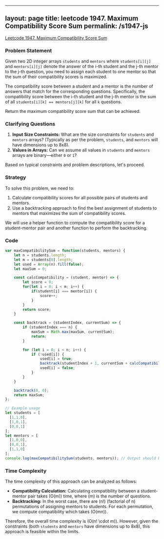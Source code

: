
---
layout: page
title: leetcode 1947. Maximum Compatibility Score Sum
permalink: /s1947-js
---
[Leetcode 1947. Maximum Compatibility Score Sum](https://algoadvance.github.io/algoadvance/l1947)
### Problem Statement
Given two 2D integer arrays `students` and `mentors` where `students[i][j]` and `mentors[i][j]` denote the answer of the i-th student and the j-th mentor to the j-th question, you need to assign each student to one mentor so that the sum of their compatibility scores is maximized.

The compatibility score between a student and a mentor is the number of answers that match for the corresponding questions. Specifically, the compatibility score between the i-th student and the j-th mentor is the sum of all `students[i][k] == mentors[j][k]` for all `k` questions.

Return the maximum compatibility score sum that can be achieved.

### Clarifying Questions
1. **Input Size Constraints:** What are the size constraints for `students` and `mentors` arrays? (Typically as per the problem, `students`, and `mentors` will have dimensions up to 8x8).
2. **Values in Arrays:** Can we assume all values in `students` and `mentors` arrays are binary—either `0` or `1`?

Based on typical constraints and problem descriptions, let's proceed.

### Strategy
To solve this problem, we need to:
1. Calculate compatibility scores for all possible pairs of students and mentors.
2. Use a backtracking approach to find the best assignment of students to mentors that maximizes the sum of compatibility scores.

We will use a helper function to compute the compatibility score for a student-mentor pair and another function to perform the backtracking.

### Code

```javascript
var maxCompatibilitySum = function(students, mentors) {
    let n = students.length;
    let m = students[0].length;
    let used = Array(n).fill(false);
    let maxSum = 0;

    const calcCompatibility = (student, mentor) => {
        let score = 0;
        for(let i = 0; i < m; i++) {
            if(student[i] === mentor[i]) {
                score++;
            }
        }
        return score;
    }

    const backtrack = (studentIndex, currentSum) => {
        if (studentIndex === n) {
            maxSum = Math.max(maxSum, currentSum);
            return;
        }

        for (let i = 0; i < n; i++) {
            if (!used[i]) {
                used[i] = true;
                backtrack(studentIndex + 1, currentSum + calcCompatibility(students[studentIndex], mentors[i]));
                used[i] = false;
            }
        }
    }

    backtrack(0, 0);
    return maxSum;
};

// Example usage
let students = [
  [1,1,0],
  [1,0,1],
  [0,0,1]
];
let mentors = [
  [1,0,0],
  [0,0,1],
  [1,1,0]
];
console.log(maxCompatibilitySum(students, mentors)); // Output should be the maximum compatibility score sum
```

### Time Complexity
The time complexity of this approach can be analyzed as follows:
- **Compatibility Calculation:** Calculating compatibility between a student-mentor pair takes \(O(m)\) time, where \(m\) is the number of questions.
- **Backtracking:** In the worst case, there are \(n!\) (factorial of n) permutations of assigning mentors to students. For each permutation, we compute compatibility which takes \(O(mn)\).

Therefore, the overall time complexity is \(O(n! \cdot m)\). However, given the constraints (both `students` and `mentors` have dimensions up to 8x8), this approach is feasible within the limits.